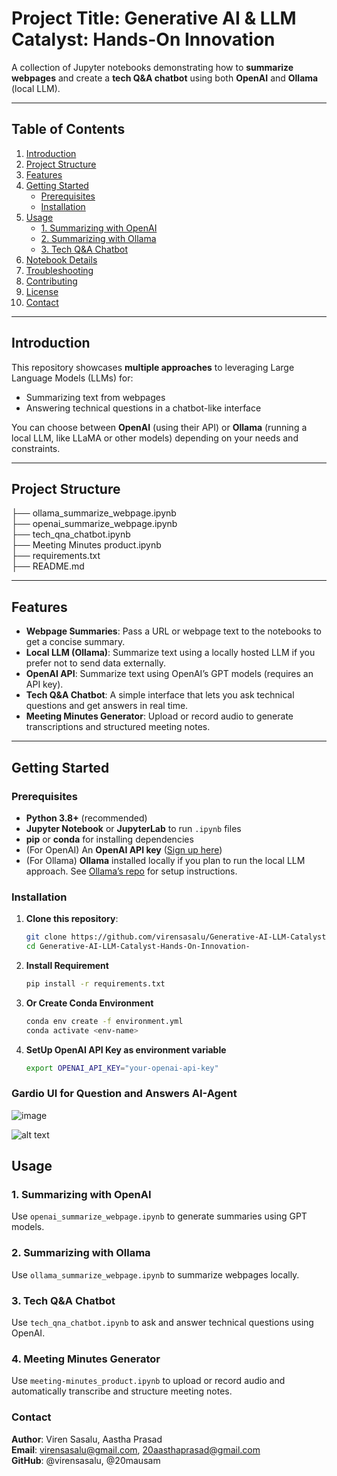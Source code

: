 # Project Title: Generative AI & LLM Catalyst: Hands-On Innovation 

A collection of Jupyter notebooks demonstrating how to **summarize webpages** and create a **tech Q&A chatbot** using both **OpenAI** and **Ollama** (local LLM).

---

## Table of Contents

1. [Introduction](#introduction)  
2. [Project Structure](#project-structure)  
3. [Features](#features)  
4. [Getting Started](#getting-started)  
   - [Prerequisites](#prerequisites)  
   - [Installation](#installation)  
5. [Usage](#usage)  
   - [1. Summarizing with OpenAI](#1-summarizing-with-openai)  
   - [2. Summarizing with Ollama](#2-summarizing-with-ollama)  
   - [3. Tech Q&A Chatbot](#3-tech-qna-chatbot)  
6. [Notebook Details](#notebook-details)  
7. [Troubleshooting](#troubleshooting)  
8. [Contributing](#contributing)  
9. [License](#license)  
10. [Contact](#contact)

---

## Introduction

This repository showcases **multiple approaches** to leveraging Large Language Models (LLMs) for:

- Summarizing text from webpages
- Answering technical questions in a chatbot-like interface

You can choose between **OpenAI** (using their API) or **Ollama** (running a local LLM, like LLaMA or other models) depending on your needs and constraints.

---

## Project Structure
  
├── ollama_summarize_webpage.ipynb  
├── openai_summarize_webpage.ipynb  
├── tech_qna_chatbot.ipynb  
├── Meeting Minutes product.ipynb  
├── requirements.txt  
├── README.md  

---

## Features

- **Webpage Summaries**: Pass a URL or webpage text to the notebooks to get a concise summary.
- **Local LLM (Ollama)**: Summarize text using a locally hosted LLM if you prefer not to send data externally.
- **OpenAI API**: Summarize text using OpenAI’s GPT models (requires an API key).
- **Tech Q&A Chatbot**: A simple interface that lets you ask technical questions and get answers in real time.
- **Meeting Minutes Generator**: Upload or record audio to generate transcriptions and structured meeting notes.

---

## Getting Started

### Prerequisites

- **Python 3.8+** (recommended)
- **Jupyter Notebook** or **JupyterLab** to run `.ipynb` files
- **pip** or **conda** for installing dependencies
- (For OpenAI) An **OpenAI API key** ([Sign up here](https://platform.openai.com/))
- (For Ollama) **Ollama** installed locally if you plan to run the local LLM approach. See [Ollama’s repo](https://github.com/jmorganca/ollama) for setup instructions.

### Installation

1. **Clone this repository**:
   ```bash
   git clone https://github.com/virensasalu/Generative-AI-LLM-Catalyst-Hands-On-Innovation-.git
   cd Generative-AI-LLM-Catalyst-Hands-On-Innovation-
2. **Install Requirement**
   ```bash
   pip install -r requirements.txt
3. **Or Create Conda Environment**
   ```bash
   conda env create -f environment.yml
   conda activate <env-name>
4. **SetUp OpenAI API Key as environment variable**
   ```bash
   export OPENAI_API_KEY="your-openai-api-key"

### Gardio UI for Question and Answers AI-Agent

![image](https://github.com/user-attachments/assets/95fbf94c-c843-4489-a97e-39dbdf58ea76)

![alt text](image.png)


## Usage

### 1. Summarizing with OpenAI
Use `openai_summarize_webpage.ipynb` to generate summaries using GPT models.

### 2. Summarizing with Ollama
Use `ollama_summarize_webpage.ipynb` to summarize webpages locally.

### 3. Tech Q&A Chatbot
Use `tech_qna_chatbot.ipynb` to ask and answer technical questions using OpenAI.

### 4. Meeting Minutes Generator
Use `meeting-minutes_product.ipynb` to upload or record audio and automatically transcribe and structure meeting notes.


### Contact
**Author**: Viren Sasalu, Aastha Prasad  
**Email**: virensasalu@gmail.com, 20aasthaprasad@gmail.com  
**GitHub**: @virensasalu, @20mausam  
